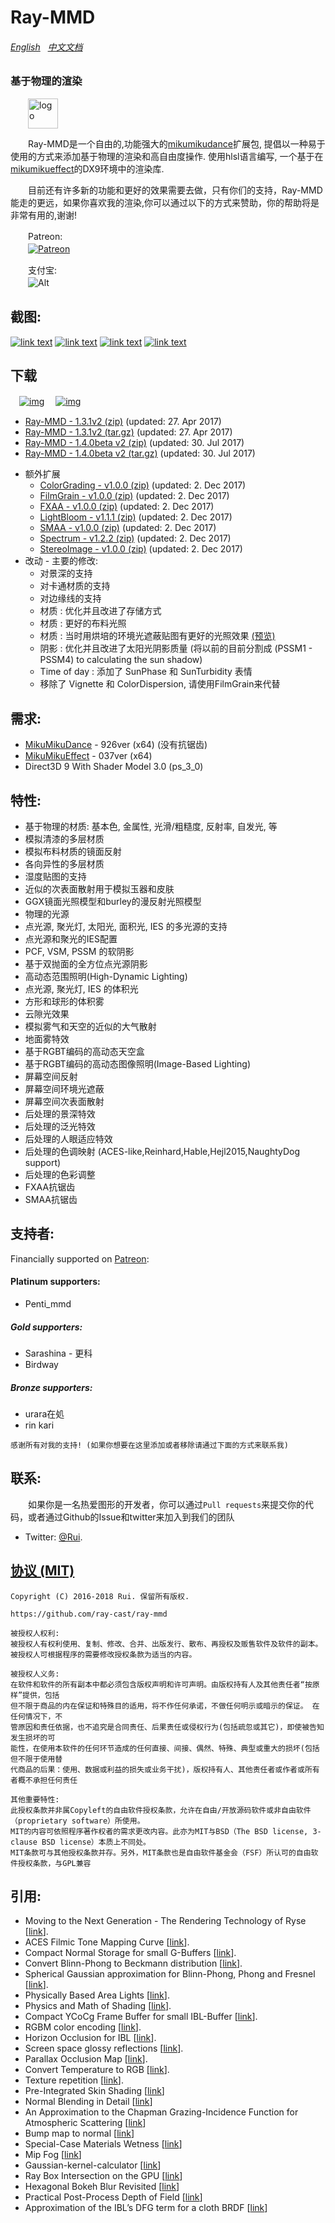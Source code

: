 Ray-MMD
========
###### [English](https://github.com/ray-cast/ray-mmd/blob/developing/README.md) &nbsp; [中文文档](https://github.com/ray-cast/ray-mmd/blob/developing/README_chs.md)
### 基于物理的渲染 ###
　　<img style="vertical-align: top;" src="./Shader/screenshots/logo.png" alt="logo" height="48px">

　　Ray-MMD是一个自由的,功能强大的[mikumikudance](http://www.geocities.jp/higuchuu4/index_e.htm)扩展包, 提倡以一种易于使用的方式来添加基于物理的渲染和高自由度操作. 使用hlsl语言编写, 一个基于在[mikumikueffect](https://bowlroll.net/file/35012)的DX9环境中的渲染库. 

　　目前还有许多新的功能和更好的效果需要去做，只有你们的支持，Ray-MMD能走的更远，如果你喜欢我的渲染,你可以通过以下的方式来赞助，你的帮助将是非常有用的,谢谢!

　　Patreon:
<br>　　[![Patreon](https://cloud.githubusercontent.com/assets/8225057/5990484/70413560-a9ab-11e4-8942-1a63607c0b00.png)](http://www.patreon.com/cubizer)

　　支付宝:
<br>　　![Alt](https://raw.githubusercontent.com/ray-cast/ray-mmd/developing/Shader/screenshots/ali.png)

截图:
------------
[![link text](./Shader/screenshots/screen1_small.jpg)](https://raw.githubusercontent.com/ray-cast/ray-mmd/developing/Shader/screenshots/screen1.jpg)
[![link text](./Shader/screenshots/screen2_small.png)](https://raw.githubusercontent.com/ray-cast/ray-mmd/developing/Shader/screenshots/screen2.png)
[![link text](./Shader/screenshots/screen3_small.jpg)](https://raw.githubusercontent.com/ray-cast/ray-mmd/developing/Shader/screenshots/screen3.png)
[![link text](./Shader/screenshots/screen4_small.jpg)](https://raw.githubusercontent.com/ray-cast/ray-mmd/developing/Shader/screenshots/screen4.png)

下载
------------
　[![img](https://img.shields.io/badge/version-1.3.1v2-brightgreen.svg)](https://github.com/ray-cast/ray-mmd/archive/1.3.1v2.zip)
　[![img](https://img.shields.io/badge/version-1.4.0beta3-brightgreen.svg)](https://github.com/ray-cast/ray-mmd/archive/140beta3.zip)

* [Ray-MMD - 1.3.1v2 (zip)](https://github.com/ray-cast/ray-mmd/archive/1.3.1v2.zip)  (updated: 27. Apr 2017)
* [Ray-MMD - 1.3.1v2 (tar.gz)](https://github.com/ray-cast/ray-mmd/archive/1.3.1v2.tar.gz)  (updated: 27. Apr 2017)
* [Ray-MMD - 1.4.0beta v2 (zip)](https://github.com/ray-cast/ray-mmd/archive/140beta2.zip) (updated: 30. Jul 2017)
* [Ray-MMD - 1.4.0beta v2 (tar.gz)](https://github.com/ray-cast/ray-mmd/archive/140beta2.tar.gz) (updated: 30. Jul 2017)
- 额外扩展
	- [ColorGrading - v1.0.0 (zip)](https://github.com/MikuMikuShaders/ColorGrading/archive/v1.0.0.zip) (updated: 2. Dec 2017)
	- [FilmGrain - v1.0.0 (zip)](https://github.com/MikuMikuShaders/FilmGrain/archive/v1.0.0.zip) (updated: 2. Dec 2017)
	- [FXAA - v1.0.0 (zip)](https://github.com/MikuMikuShaders/FXAA/archive/v1.0.0.zip) (updated: 2. Dec 2017)
	- [LightBloom - v1.1.1 (zip)](https://github.com/MikuMikuShaders/LightBloom/archive/v1.1.1.zip) (updated: 2. Dec 2017)
	- [SMAA - v1.0.0 (zip)](https://github.com/MikuMikuShaders/SMAA/archive/v1.0.0.zip) (updated: 2. Dec 2017)
	- [Spectrum - v1.2.2 (zip)](https://github.com/MikuMikuShaders/Spectrum/archive/v1.2.2.zip) (updated: 2. Dec 2017)
	- [StereoImage - v1.0.0 (zip)](https://github.com/MikuMikuShaders/StereoImage/archive/v1.0.0.zip) (updated: 2. Dec 2017)
- 改动 - 主要的修改:
	- 对景深的支持
	- 对卡通材质的支持
	- 对边缘线的支持
	- 材质 : 优化并且改进了存储方式
	- 材质 : 更好的布料光照
	- 材质 : 当时用烘培的环境光遮蔽贴图有更好的光照效果 [(预览)](https://raw.githubusercontent.com/ray-cast/ray-mmd/developing/Shader/screenshots/ao.jpg)
	- 阴影 : 优化并且改进了太阳光阴影质量 (将以前的目前分割成 (PSSM1 - PSSM4) to calculating the sun shadow)
	- Time of day : 添加了 SunPhase 和 SunTurbidity 表情
	- 移除了 Vignette 和 ColorDispersion, 请使用FilmGrain来代替

需求:
------------
* [MikuMikuDance](http://www.geocities.jp/higuchuu4/index_e.htm) - 926ver (x64) (没有抗锯齿)
* [MikuMikuEffect](https://bowlroll.net/file/35012) - 037ver (x64)
* Direct3D 9 With Shader Model 3.0 (ps_3_0)

特性:
------------
* 基于物理的材质: 基本色, 金属性, 光滑/粗糙度, 反射率, 自发光, 等 
* 模拟清漆的多层材质 
* 模拟布料材质的镜面反射 
* 各向异性的多层材质 
* 湿度贴图的支持 
* 近似的次表面散射用于模拟玉器和皮肤 
* GGX镜面光照模型和burley的漫反射光照模型 
* 物理的光源 
* 点光源, 聚光灯, 太阳光, 面积光, IES 的多光源的支持 
* 点光源和聚光的IES配置 
* PCF, VSM, PSSM 的软阴影 
* 基于双抛面的全方位点光源阴影
* 高动态范围照明(High-Dynamic Lighting)
* 点光源, 聚光灯, IES 的体积光 
* 方形和球形的体积雾 
* 云隙光效果 
* 模拟雾气和天空的近似的大气散射 
* 地面雾特效 
* 基于RGBT编码的高动态天空盒 
* 基于RGBT编码的高动态图像照明(Image-Based Lighting) 
* 屏幕空间反射 
* 屏幕空间环境光遮蔽 
* 屏幕空间次表面散射 
* 后处理的景深特效 
* 后处理的泛光特效 
* 后处理的人眼适应特效 
* 后处理的色调映射 (ACES-like,Reinhard,Hable,Hejl2015,NaughtyDog support) 
* 后处理的色彩调整 
* FXAA抗锯齿 
* SMAA抗锯齿 

支持者:
-------------
Financially supported on [Patreon](http://www.patreon.com/cubizer):  

#### Platinum supporters:
* Penti_mmd

##### Gold supporters:
* Sarashina - 更科
* Birdway

##### Bronze supporters:
* urara在処
* rin kari

`感谢所有对我的支持! (如果你想要在这里添加或者移除请通过下面的方式来联系我)`

联系:
------------
　　如果你是一名热爱图形的开发者，你可以通过`Pull requests`来提交你的代码，或者通过Github的Issue和twitter来加入到我们的团队

* Twitter: [@Rui](https://twitter.com/Rui_cg).

[协议 (MIT)](https://raw.githubusercontent.com/MikuMikuShaders/FilmGrain/master/LICENSE.txt)
-------------------------------------------------------------------------------
	Copyright (C) 2016-2018 Rui. 保留所有版权.

	https://github.com/ray-cast/ray-mmd

	被授权人权利:
	被授权人有权利使用、复制、修改、合并、出版发行、散布、再授权及贩售软件及软件的副本。
	被授权人可根据程序的需要修改授权条款为适当的内容。

	被授权人义务:
	在软件和软件的所有副本中都必须包含版权声明和许可声明。由版权持有人及其他责任者“按原样”提供，包括
	但不限于商品的内在保证和特殊目的适用，将不作任何承诺，不做任何明示或暗示的保证。 在任何情况下，不
	管原因和责任依据，也不追究是合同责任、后果责任或侵权行为(包括疏忽或其它)，即使被告知发生损坏的可
	能性，在使用本软件的任何环节造成的任何直接、间接、偶然、特殊、典型或重大的损坏(包括但不限于使用替
	代商品的后果：使用、数据或利益的损失或业务干扰)，版权持有人、其他责任者或作者或所有者概不承担任何责任

	其他重要特性:
	此授权条款并非属Copyleft的自由软件授权条款，允许在自由/开放源码软件或非自由软件（proprietary software）所使用。
	MIT的内容可依照程序著作权者的需求更改内容。此亦为MIT与BSD（The BSD license, 3-clause BSD license）本质上不同处。
	MIT条款可与其他授权条款并存。另外，MIT条款也是自由软件基金会（FSF）所认可的自由软件授权条款，与GPL兼容

引用:
-----------
* Moving to the Next Generation - The Rendering Technology of Ryse \[[link](http://www.crytek.com/download/2014_03_25_CRYENGINE_GDC_Schultz.pdf)\].
* ACES Filmic Tone Mapping Curve \[[link](https://knarkowicz.wordpress.com/2016/08/31/hdr-display-first-steps/)\].
* Compact Normal Storage for small G-Buffers \[[link](http://aras-p.info/texts/CompactNormalStorage.html)\].
* Convert Blinn-Phong to Beckmann distribution \[[link](http://simonstechblog.blogspot.de/2011/12/microfacet-brdf.html)\].
* Spherical Gaussian approximation for Blinn-Phong, Phong and Fresnel \[[link](https://seblagarde.wordpress.com/2012/06/03/spherical-gaussien-approximation-for-blinn-phong-phong-and-fresnel/)\].
* Physically Based Area Lights \[[link](http://www.frostbite.com/wp-content/uploads/2014/11/course_notes_moving_frostbite_to_pbr.pdf)\].
* Physics and Math of Shading \[[link](http://blog.selfshadow.com/publications/s2015-shading-course/hoffman/s2015_pbs_physics_math_slides.pdf)\].
* Compact YCoCg Frame Buffer for small IBL-Buffer \[[link](http://jcgt.org/published/0001/01/02/)\].
* RGBM color encoding \[[link](http://graphicrants.blogspot.com/2009/04/rgbm-color-encoding.html)\].
* Horizon Occlusion for IBL \[[link](http://marmosetco.tumblr.com/post/81245981087)\].
* Screen space glossy reflections \[[link](http://roar11.com/2015/07/screen-space-glossy-reflections/)\].
* Parallax Occlusion Map \[[link](http://sunandblackcat.com/tipFullView.php?topicid=28)\].
* Convert Temperature to RGB \[[link](https://github.com/davidf2281/ColorTempToRGB)\].
* Texture repetition \[[link](http://www.iquilezles.org/www/articles/texturerepetition/texturerepetition.htm)\].
* Pre-Integrated Skin Shading \[[link](http://simonstechblog.blogspot.com/2015/02/pre-integrated-skin-shading.html)\]
* Normal Blending in Detail \[[link](http://blog.selfshadow.com/publications/blending-in-detail/)\]
* An Approximation to the Chapman Grazing-Incidence Function for Atmospheric Scattering \[[link](http://www.gameenginegems.net/gemsdb/article.php?id=1133)\]
* Bump map to normal \[[link](https://docs.unrealengine.com/latest/attachments/Engine/Rendering/LightingAndShadows/BumpMappingWithoutTangentSpace/mm_sfgrad_bump.pdf)\]
* Special-Case Materials Wetness \[[link](http://advances.realtimerendering.com/other/2016/naughty_dog/NaughtyDog_TechArt_Final.pdf)\]
* Mip Fog \[[link](http://advances.realtimerendering.com/other/2016/naughty_dog/NaughtyDog_TechArt_Final.pdf)\]
* Gaussian-kernel-calculator \[[link](http://dev.theomader.com/gaussian-kernel-calculator/)\]
* Ray Box Intersection on the GPU \[[link](https://github.com/hpicgs/cgsee/wiki/Ray-Box-Intersection-on-the-GPU)\]
* Hexagonal Bokeh Blur Revisited \[[link](https://colinbarrebrisebois.com/2017/04/18/hexagonal-bokeh-blur-revisited/)\]
* Practical Post-Process Depth of Field \[[link](https://developer.nvidia.com/gpugems/GPUGems3/gpugems3_ch28.html)\]
* Approximation of the IBL’s DFG term for a cloth BRDF \[[link](https://gist.github.com/romainguy/52d0e7f070d9ed7b44a0327d735fe33e)\]
